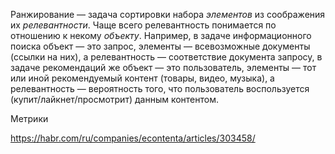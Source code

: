 

Ранжирование — задача сортировки набора _элементов_ из соображения их _релевантности_. Чаще всего релевантность понимается по отношению к некому _объекту_. Например, в задаче информационного поиска объект — это запрос, элементы — всевозможные документы (ссылки на них), а релевантность — соответствие документа запросу, в задаче рекомендаций же объект — это пользователь, элементы — тот или иной рекомендуемый контент (товары, видео, музыка), а релевантность — вероятность того, что пользователь воспользуется (купит/лайкнет/просмотрит) данным контентом.


Метрики






https://habr.com/ru/companies/econtenta/articles/303458/